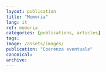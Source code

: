 ```yaml
---
layout: publication
title: "Memoria"
lang: it
ref: memoria
categories: [publications, articles]
tags:
image: /assets/images/
publication: "Coerenza eventuale"
canonical:
archive:
---
```

